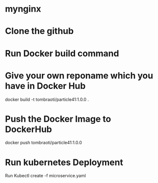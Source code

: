 # mynginx
# Clone the github

# Run Docker build command
# Give your own reponame which you have in Docker Hub
docker build -t tombraoti/particle41:1.0.0 .

# Push the Docker Image to DockerHub
docker push tombraoti/particle41:1.0.0
   

# Run kubernetes Deployment
Run Kubectl create -f microservice.yaml
